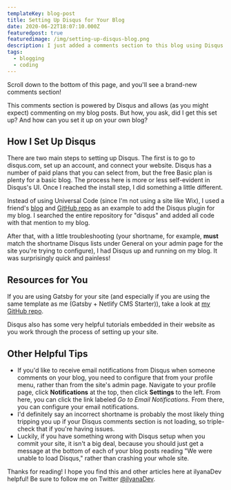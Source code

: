 ```yaml
---
templateKey: blog-post
title: Setting Up Disqus for Your Blog
date: 2020-06-22T18:07:10.000Z
featuredpost: true
featuredimage: /img/setting-up-disqus-blog.png
description: I just added a comments section to this blog using Disqus! Here's how.
tags:
  - blogging
  - coding
---
```


Scroll down to the bottom of this page, and you'll see a brand-new comments section!

This comments section is powered by Disqus and allows (as you might expect) commenting on my blog posts. But how, you ask, did I get this set up? And how can you set it up on your own blog?

How I Set Up Disqus
--

There are two main steps to setting up Disqus. The first is to go to disqus.com, set up an account, and connect your website. Disqus has a number of paid plans that you can select from, but the free Basic plan is plenty for a basic blog. The process here is more or less self-evident in Disqus's UI. Once I reached the install step, I did something a little different.

Instead of using Universal Code (since I'm not using a site like Wix), I used a friend's [blog](https://ardalis.com/blog) and [GitHub repo](https://github.com/ardalis/ardalis-com-gatsby) as an example to add the Disqus plugin for my blog. I searched the entire repository for "disqus" and added all code with that mention to my blog.

After that, with a little troubleshooting (your shortname, for example, **must** match the shortname Disqus lists under General on your admin page for the site you're trying to configure), I had Disqus up and running on my blog. It was surprisingly quick and painless!

Resources for You
--

If you are using Gatsby for your site (and especially if you are using the same template as me (Gatsby + Netlify CMS Starter)), take a look at [my GitHub repo](https://github.com/ilyanaDev/ilyanaDevBlog).

Disqus also has some very helpful tutorials embedded in their website as you work through the process of setting up your site.

Other Helpful Tips
--

- If you'd like to receive email notifications from Disqus when someone comments on your blog, you need to configure that from your profile menu, rather than from the site's admin page. Navigate to your profile page, click **Notifications** at the top, then click **Settings** to the left. From here, you can click the link labeled *Go to Email Notifications.* From there, you can configure your email notifications.
- I'd definitely say an incorrect shortname is probably the most likely thing tripping you up if your Disqus comments section is not loading, so triple-check that if you're having issues.
- Luckily, if you have something wrong with Disqus setup when you commit your site, it isn't a big deal, because you should just get a message at the bottom of each of your blog posts reading "We were unable to load Disqus," rather than crashing your whole site.

Thanks for reading! I hope you find this and other articles here at ilyanaDev helpful! Be sure to follow me on Twitter [@ilyanaDev](https://twitter.com/ilyanaDev).
